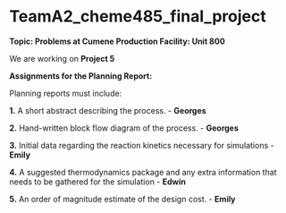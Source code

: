 # TeamA2_cheme485_final_project
**Topic: Problems at Cumene Production Facility: Unit 800** <br>

We are working on **Project 5**

**Assignments for the Planning Report:**

Planning reports must include:

**1.** A short abstract describing the process. - **Georges**

**2.** Hand-written block flow diagram of the process. - **Georges**

**3.** Initial data regarding the reaction kinetics necessary for simulations - **Emily**

**4.** A suggested thermodynamics package and any extra information that needs to be gathered for the simulation - **Edwin**

**5.** An order of magnitude estimate of the design cost. - **Emily**


